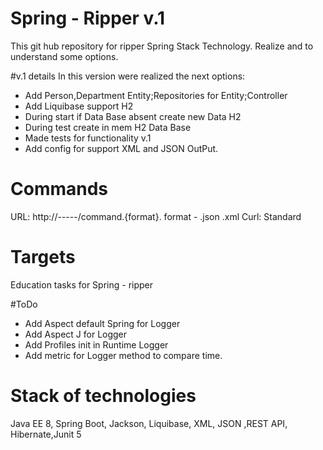 # Spring - Ripper v.1
This git hub repository for ripper Spring Stack Technology.
Realize and to understand some options.

#v.1 details
In this version were realized the next options:
* Add Person,Department Entity;Repositories for Entity;Controller
* Add Liquibase  support H2
* During start if Data Base absent create new Data H2
* During test create in mem H2 Data Base
* Made tests for functionality v.1
* Add config for support XML and JSON OutPut.

# Commands
URL:
http://-----/command.{format}. format - .json .xml
Curl:
Standard 

# Targets
Education tasks for Spring - ripper

#ToDo
  * Add Aspect default Spring for Logger
  * Add Aspect J for Logger
  * Add Profiles init in Runtime Logger
  * Add metric for Logger method to compare time.

# Stack of technologies
Java EE 8, Spring  Boot, Jackson, Liquibase, XML, JSON ,REST API, Hibernate,Junit 5